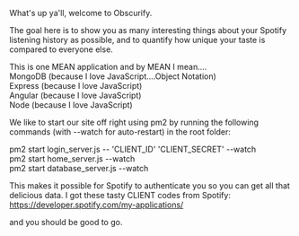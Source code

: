 What's up ya'll, welcome to Obscurify.


The goal here is to show you as many interesting things about
your Spotify listening history as possible, and to quantify
how unique your taste is compared to everyone else.


This is one MEAN application
and by MEAN I mean....<br />
MongoDB (because I love JavaScript....Object Notation)<br />
Express (because I love JavaScript)<br />
Angular (because I love JavaScript)<br />
Node (because I love JavaScript)


We like to start our site off right using pm2
by running the following commands (with --watch for auto-restart) in the root folder:


pm2 start login_server.js -- 'CLIENT_ID' 'CLIENT_SECRET' --watch<br />
pm2 start home_server.js --watch<br />
pm2 start database_server.js --watch<br />


This makes it possible for Spotify to authenticate you
so you can get all that delicious data.
I got these tasty CLIENT codes from Spotify:
https://developer.spotify.com/my-applications/

and you should be good to go.
